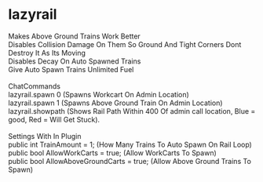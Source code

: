 # lazyrail
Makes Above Ground Trains Work Better<br>
Disables Collision Damage On Them So Ground And Tight Corners Dont Destroy It As Its Moving<br>
Disables Decay On Auto Spawned Trains<br>
Give Auto Spawn Trains Unlimited Fuel<br>
<br>
ChatCommands<br>
lazyrail.spawn 0 (Spawns Workcart On Admin Location)<br>
lazyrail.spawn 1 (Spawns Above Ground Train On Admin Location)<br>
lazyrail.showpath (Shows Rail Path Within 400 Of admin call location, Blue = good, Red = Will Get Stuck).<br><br>Settings With In Plugin<br>
		public int TrainAmount = 1; (How Many Trains To Auto Spawn On Rail Loop)<br>
		public bool AllowWorkCarts = true; (Allow WorkCarts To Spawn)<br>
		public bool AllowAboveGroundCarts = true; (Allow Above Ground Trains To Spawn)<br>
